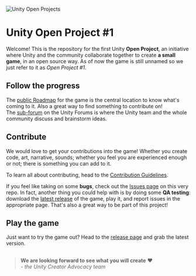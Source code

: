 ![Unity Open Projects](https://imgur.com/Y0svl0w.png)
# Unity Open Project #1

Welcome! This is the repository for the first Unity **Open Project**, an initiative where Unity and the community collaborate together to create **a small game**, in an open source way. As of now the game is still unnamed so we just refer to it as *Open Project #1*.

## Follow the progress
The [public Roadmap](https://open.codecks.io/unity-open-projects-1) for the game is the central location to know what's coming to it. Also a great way to find something to contribute on!  
The [sub-forum](https://forum.unity.com/forums/unity-open-projects.531/) on the Unity Forums is where the Unity team and the whole community discuss and brainstorm ideas.

## Contribute
We would love to get your contributions into the game! Whether you create code, art, narrative, sounds; whether you feel you are experienced enough or not; there is something you can add to it.

To learn all about contributing, head to the [Contribution Guidelines](https://docs.google.com/document/d/1PwBF4yQl69RxvVHZ2m2iiy5pYjd9QO-VcuXWDjB7QwA/edit#).

If you feel like taking on some **bugs**, check out the [Issues page](https://github.com/UnityTechnologies/UOP1/issues) on this very repo. In fact, another thing you could help with is by doing some **QA testing**: download the [latest release](https://github.com/UnityTechnologies/UOP1/releases) of the game, play it, and report issues in the appropriate page. That's also a great way to be part of this project!

## Play the game
Just want to try the game out? Head to the [release page](https://github.com/UnityTechnologies/UOP1/releases) and grab the latest version.

##

> **We are looking forward to see what you will create** ❤  
> *- the Unity Creator Advocacy team*
